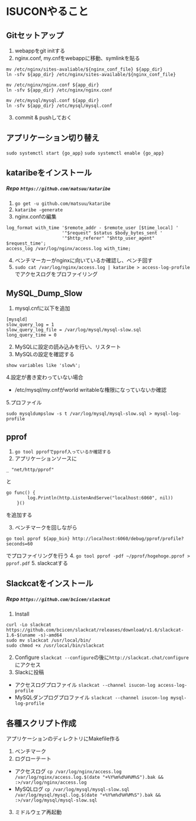 # ISUCONやること

## Gitセットアップ
1. webappをgit initする
2. nginx.conf, my.cnfをwebappに移動、symlinkを貼る
```
mv /etc/nginx/sites-avaliable/${nginx_conf_file} ${app_dir}
ln -sfv ${app_dir} /etc/nginx/sites-available/${nginx_conf_file}

mv /etc/nginx/nginx.conf ${app_dir}
ln -sfv ${app_dir} /etc/nginx/nginx.conf

mv /etc/mysql/mysql.conf ${app_dir}
ln -sfv ${app_dir} /etc/mysql/mysql.conf
```
3. commit & pushしておく

## アプリケーション切り替え
`sudo systemctl start {go_app}`
`sudo systemctl enable {go_app}`

## kataribeをインストール
##### Repo `https://github.com/matsuu/kataribe`
1. `go get -u github.com/matsuu/kataribe`
2. `kataribe -generate`
3. nginx.confの編集
```
log_format with_time '$remote_addr - $remote_user [$time_local] '
                     '"$request" $status $body_bytes_sent '
                     '"$http_referer" "$http_user_agent" $request_time';
access_log /var/log/nginx/access.log with_time;
```
4. ベンチマーカーがnginxに向いているか確認し、ベンチ回す
5. `sudo cat /var/log/nginx/access.log | kataribe > access-log-profile` でアクセスログをプロファイリング

## MySQL_Dump_Slow
1. mysql.cnfに以下を追加
```
[mysqld]
slow_query_log = 1
slow_query_log_file = /var/log/mysql/mysql-slow.sql
long_query_time = 0
```
2. MySQLに設定の読み込みを行い、リスタート
3. MySQLの設定を確認する
```
show variables like 'slow%';
```

4.設定が書き変わっていない場合
- /etc/mysql/my.cnfがworld writableな権限になっていないか確認

5.プロファイル
```
sudo mysqldumpslow -s t /var/log/mysql/mysql-slow.sql > mysql-log-profile
```

## pprof
1. `go tool pprofでpprof入っているか確認する`
2. アプリケーションソースに
```
_ "net/http/pprof"
```
と
```
go func() {
        log.Println(http.ListenAndServe("localhost:6060", nil))
    }()
```
を追加する

3. ベンチマークを回しながら
```
go tool pprof ${app_bin} http://localhost:6060/debug/pprof/profile?seconds=60
```
でプロファイリングを行う
4. `go tool pprof -pdf ~/pprof/hogehoge.pprof > pprof.pdf`
5. slackcatする

## Slackcatをインストール
##### Repo `https://github.com/bcicen/slackcat`
1. Install
```
curl -Lo slackcat https://github.com/bcicen/slackcat/releases/download/v1.6/slackcat-1.6-$(uname -s)-amd64
sudo mv slackcat /usr/local/bin/
sudo chmod +x /usr/local/bin/slackcat
```
2. Configure
`slackcat --configure`の後に`http://slackcat.chat/configure`にアクセス
3. Slackに投稿
- アクセスログプロファイル `slackcat --channel isucon-log access-log-profile`
- MySQLダンプログプロファイル `slackcat --channel isucon-log mysql-log-profile`

## 各種スクリプト作成
アプリケーションのディレクトリにMakefile作る
1. ベンチマーク
2. ログローテート
- アクセスログ `cp /var/log/nginx/access.log /var/log/nginx/access.log.$(date "+%Y%m%d%H%M%S").bak && :>/var/log/nginx/access.log`
- MySQLログ `cp /var/log/mysql/mysql-slow.sql /var/log/mysql/mysql.log.$(date "+%Y%m%d%H%M%S").bak && :>/var/log/mysql/mysql-slow.sql`
3. ミドルウェア再起動
